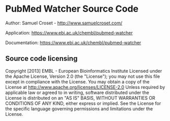 # PubMed Watcher Source Code

Author: Samuel Croset - http://www.samuelcroset.com/

Application: https://www.ebi.ac.uk/chembl/pubmed-watcher

Documentation: https://www.ebi.ac.uk/chembl/pubmed-watcher

## Source code licensing

Copyright [2013] EMBL - European Bioinformatics Institute
Licensed under the Apache License, Version 2.0 (the 
"License"); you may not use this file except in 
compliance with the License.  You may obtain a copy of 
the License at
     http://www.apache.org/licenses/LICENSE-2.0
Unless required by applicable law or agreed to in writing, 
software distributed under the License is distributed on 
an "AS IS" BASIS, WITHOUT WARRANTIES OR CONDITIONS OF ANY 
KIND, either express or implied. See the License for the 
specific language governing permissions and limitations 
under the License.

